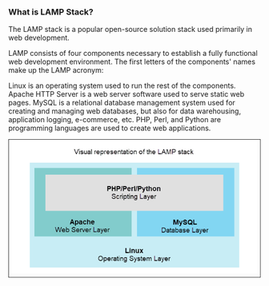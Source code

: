 
### What is LAMP Stack?
The LAMP stack is a popular open-source solution stack used primarily in web development.

LAMP consists of four components necessary to establish a fully functional web development environment. The first letters of the components' names make up the LAMP acronym:

Linux is an operating system used to run the rest of the components.
Apache HTTP Server is a web server software used to serve static web pages.
MySQL is a relational database management system used for creating and managing web databases, but also for data warehousing, application logging, e-commerce, etc.
PHP, Perl, and Python are programming languages are used to create web applications.

![tcp](/lamp.png)
